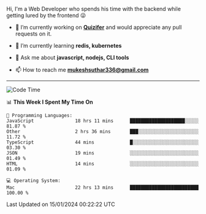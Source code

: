Hi, I'm a Web Developer who spends his time with the backend while getting lured by the frontend 😜

- 🔭 I’m currently working on **[Quizifer](https://github.com/SutharMukesh/Quizifer/)** and would appreciate any pull requests on it.

- 🌱 I’m currently learning **redis, kubernetes**

- 💬 Ask me about **javascript, nodejs, CLI tools**

- 📫 How to reach me **mukeshsuthar336@gmail.com**

---
<!--START_SECTION:waka-->
![Code Time](http://img.shields.io/badge/Code%20Time-2%2C745%20hrs%2040%20mins-blue)

📊 **This Week I Spent My Time On** 

```text
💬 Programming Languages: 
JavaScript               18 hrs 11 mins      ████████████████████░░░░░   81.87 % 
Other                    2 hrs 36 mins       ███░░░░░░░░░░░░░░░░░░░░░░   11.72 % 
TypeScript               44 mins             █░░░░░░░░░░░░░░░░░░░░░░░░   03.30 % 
JSON                     19 mins             ░░░░░░░░░░░░░░░░░░░░░░░░░   01.49 % 
HTML                     14 mins             ░░░░░░░░░░░░░░░░░░░░░░░░░   01.09 % 

💻 Operating System: 
Mac                      22 hrs 13 mins      █████████████████████████   100.00 % 
```


 Last Updated on 15/01/2024 00:22:22 UTC
<!--END_SECTION:waka-->
